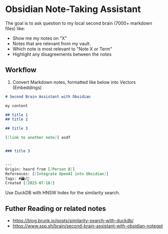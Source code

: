 
# Obsidian Note-Taking Assistant

The goal is to ask question to my local second brain (7000+ markdown files) like:
- Show me my notes on "X"
- Notes that are relevant from my vault.
- Which note is most relevant to "Note X or Term"
- Highlight any disagreements between the notes


## Workflow

1. Convert Markdown notes, formatted like below into Vectors (Embeddings)

```md
# Second Brain Assistant with Obsidian

my content

## title 1
## title 2

## title 3

[[link to another note]] asdf


### title 3


---
Origin: heard from [[Person B]]
References: [[Integrate OpenAI into Obsidian]]
Tags: #🗃/🌻 
Created [[2023-07-18]]
```

Use DuckDB with HNSW Index for the similarity search. 


## Futher Reading or related notes
- https://blog.brunk.io/posts/similarity-search-with-duckdb/
- https://www.ssp.sh/brain/second-brain-assistant-with-obsidian-notegpt

